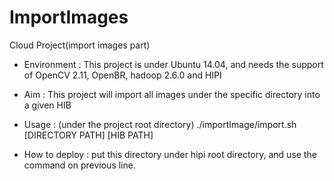 # ImportImages
Cloud Project(import images part)

* Environment : This project is under Ubuntu 14.04, and needs the support of OpenCV 2.11, OpenBR, hadoop 2.6.0 and HIPI

* Aim : This project will import all images under the specific directory into a given HIB

* Usage : (under the project root directory) ./importImage/import.sh [DIRECTORY PATH] [HIB PATH]

* How to deploy : put this directory under hipi root directory, and use the command on previous line.

